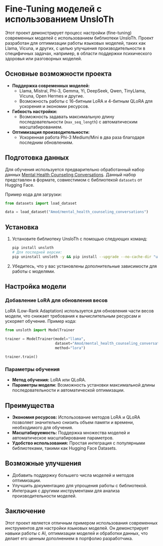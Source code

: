 # Fine-Tuning моделей с использованием UnsloTh

Этот проект демонстрирует процесс настройки (fine-tuning) современных моделей с использованием библиотеки UnsloTh. Проект разработан для оптимизации работы языковых моделей, таких как Llama, Vicuna, и других, с целью улучшения производительности в специфичных задачах, например, в области поддержки психического здоровья или разговорных моделей.

## Основные возможности проекта
- **Поддержка современных моделей:**
  - Llama, Mistral, Phi-3, Gemma, Yi, DeepSeek, Qwen, TinyLlama, Vicuna, Open Hermes и другие.
  - Возможность работы с 16-битным LoRA и 4-битным QLoRA для ускорения и экономии ресурсов.
- **Гибкость настройки:**
  - Возможность задавать максимальную длину последовательности (`max_seq_length`) с автоматическим масштабированием.
- **Оптимизация производительности:**
  - Ускоренная работа Phi-3 Medium/Mini в два раза благодаря последним обновлениям.

## Подготовка данных
Для обучения используется предварительно обработанный набор данных [Mental Health Counseling Conversations](https://huggingface.co/datasets/Amod/mental_health_counseling_conversations). Данный набор представлен в формате, совместимом с библиотекой `datasets` от Hugging Face.

Пример кода для загрузки:
```python
from datasets import load_dataset

data = load_dataset("Amod/mental_health_counseling_conversations")
```

## Установка
1. Установите библиотеку UnsloTh с помощью следующих команд:
   ```bash
   pip install unsloth
   # Для последней версии:
   pip uninstall unsloth -y && pip install --upgrade --no-cache-dir "unsloth[colab-new] @ git+https://github.com/unslothai/unsloth.git"
   ```

2. Убедитесь, что у вас установлены дополнительные зависимости для работы с моделями.

## Настройка модели
### Добавление LoRA для обновления весов
LoRA (Low-Rank Adaptation) используется для обновления части весов модели, что снижает требования к вычислительным ресурсам и ускоряет обучение.
Пример кода:
```python
from unsloth import ModelTrainer

trainer = ModelTrainer(model="llama",
                       dataset="Amod/mental_health_counseling_conversations",
                       method="lora")

trainer.train()
```

### Параметры обучения
- **Метод обучения:** LoRA или QLoRA.
- **Параметры модели:** Возможность установки максимальной длины последовательности и автоматической оптимизации.

## Преимущества
- **Экономия ресурсов:** Использование методов LoRA и QLoRA позволяет значительно снизить объем памяти и времени, необходимого для обучения.
- **Масштабируемость:** Поддержка множества моделей и автоматическое масштабирование параметров.
- **Удобство использования:** Простая интеграция с популярными библиотеками, такими как Hugging Face Datasets.

## Возможные улучшения
- Добавить поддержку большего числа моделей и методов оптимизации.
- Улучшить документацию для упрощения работы с библиотекой.
- Интеграция с другими инструментами для анализа производительности моделей.

## Заключение
Этот проект является отличным примером использования современных инструментов для настройки языковых моделей. Он демонстрирует навыки работы с AI, оптимизации моделей и обработки данных, что делает его ценным дополнением в портфолио разработчика.


